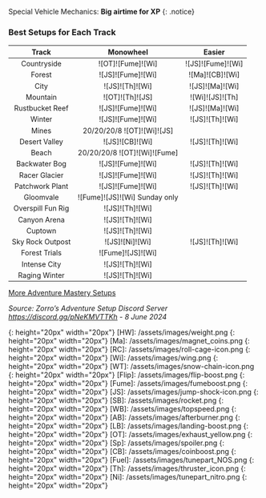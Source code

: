 Special Vehicle Mechanics: **Big airtime for XP**
{: .notice}

### Best Setups for Each Track

Track | Monowheel | Easier
:--: | :--: | :--:
Countryside | ![OT]![Fume]![Wi] | ![JS]![Fume]![Wi]
Forest | ![JS]![Fume]![Wi] | ![Ma]![CB]![Wi]
City | ![JS]![Th]![Wi] | ![JS]![Ma]![Wi]
Mountain | ![OT]![Th]![JS] | ![Wi]![JS]![Th]
Rustbucket Reef | ![JS]![Fume]![Wi] | ![JS]![Ma]![Wi]
Winter | ![JS]![Fume]![Wi] | ![JS]![Th]![Wi]
Mines | 20/20/20/8 ![OT]![Wi]![JS] | 
Desert Valley | ![JS]![CB]![Wi] | ![JS]![Th]![Wi]
Beach | 20/20/20/8 ![OT]![Wi]![Fume] | 
Backwater Bog | ![JS]![Fume]![Wi] | ![JS]![Th]![Wi]
Racer Glacier | ![JS]![Fume]![Wi] | ![JS]![Th]![Wi]
Patchwork Plant | ![JS]![Fume]![Wi] | ![JS]![Th]![Wi]
Gloomvale | ![Fume]![JS]![Wi] Sunday only | 
Overspill Fun Rig | ![JS]![Th]![Wi] | 
Canyon Arena | ![JS]![Th]![Wi] | 
Cuptown | ![JS]![Th]![Wi] | 
Sky Rock Outpost | ![JS]![Ni]![Wi] | ![JS]![Th]![Wi]
Forest Trials | ![Fume]![JS]![Wi] | 
Intense City | ![JS]![Th]![Wi] | 
Raging Winter | ![JS]![Th]![Wi] |  

[More Adventure Mastery Setups](/info/#adventures)  

*Source: Zorro’s Adventure Setup Discord Server https://discord.gg/pNeKMVTTKh - 8 June 2024*

[AC]: /assets/images/aircontrol.png
{: height="20px" width="20px"}
[HW]: /assets/images/weight.png
{: height="20px" width="20px"}
[Ma]: /assets/images/magnet_coins.png
{: height="20px" width="20px"}
[RC]: /assets/images/roll-cage-icon.png
{: height="20px" width="20px"}
[Wi]: /assets/images/wing.png
{: height="20px" width="20px"}
[WT]: /assets/images/snow-chain-icon.png
{: height="20px" width="20px"}
[Flip]: /assets/images/flip-boost.png
{: height="20px" width="20px"}
[Fume]: /assets/images/fumeboost.png
{: height="20px" width="20px"}
[JS]: /assets/images/jump-shock-icon.png
{: height="20px" width="20px"}
[SB]: /assets/images/rocket.png
{: height="20px" width="20px"}
[WB]: /assets/images/topspeed.png
{: height="20px" width="20px"}
[AB]: /assets/images/afterburner.png
{: height="20px" width="20px"}
[LB]: /assets/images/landing-boost.png
{: height="20px" width="20px"}
[OT]: /assets/images/exhaust_yellow.png
{: height="20px" width="20px"}
[Sp]: /assets/images/spoiler.png
{: height="20px" width="20px"}
[CB]: /assets/images/coinboost.png
{: height="20px" width="20px"}
[Fuel]: /assets/images/tunepart_NOS.png
{: height="20px" width="20px"}
[Th]: /assets/images/thruster_icon.png
{: height="20px" width="20px"}
[Ni]: /assets/images/tunepart_nitro.png
{: height="20px" width="20px"}

